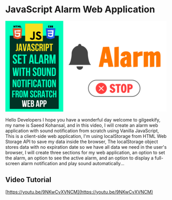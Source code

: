 # JavaScript Alarm Web Application

![Thumbnail](https://raw.githubusercontent.com/saeedkohansal/JavaScript-Alarm-Web-Application/main/JavaScript%20Alarm%20Web%20Application.png "Thumbnail")

Hello Developers I hope you have a wonderful day welcome to gilgeekify, my name is Saeed Kohansal, and in this video, I will create an alarm web application with sound notification from scratch using Vanilla JavaScript, This is a client-side web application, I'm using localStorage from HTML Web Storage API to save my data inside the browser, The localStorage object stores data with no expiration date so we have all data we need in the user's browser, I will create three sections for my web application, an option to set the alarm, an option to see the active alarm, and an option to display a full-screen alarm notification and play sound automatically...

## Video Tutorial
[https://youtu.be/9NKwCvXVNCM](https://youtu.be/9NKwCvXVNCM)
